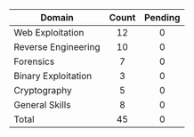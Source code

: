 

| Domain              | Count | Pending |
| ------------------- | :---: |  :---:  |
| Web Exploitation    |   12  |    0    |
| Reverse Engineering |   10  |    0    |
| Forensics           |   7   |    0    |
| Binary Exploitation |   3   |    0    |
| Cryptography        |   5   |    0    |
| General Skills      |   8   |    0    |
| Total               |   45  |    0    |
